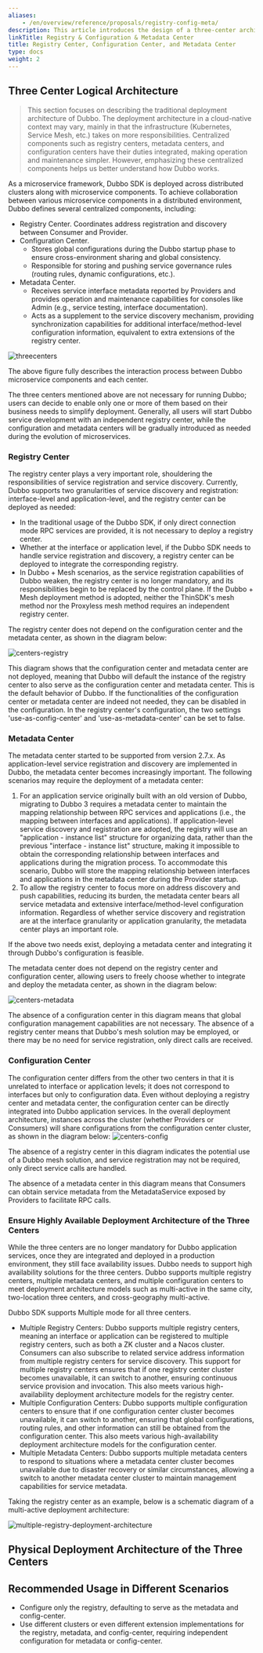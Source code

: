 ```yaml
---
aliases:
    - /en/overview/reference/proposals/registry-config-meta/
description: This article introduces the design of a three-center architecture
linkTitle: Registry & Configuration & Metadata Center
title: Registry Center, Configuration Center, and Metadata Center
type: docs
weight: 2
---
```



## Three Center Logical Architecture
> This section focuses on describing the traditional deployment architecture of Dubbo. The deployment architecture in a cloud-native context may vary, mainly in that the infrastructure (Kubernetes, Service Mesh, etc.) takes on more responsibilities.
> Centralized components such as registry centers, metadata centers, and configuration centers have their duties integrated, making operation and maintenance simpler. However, emphasizing these centralized components helps us better understand how Dubbo works.

As a microservice framework, Dubbo SDK is deployed across distributed clusters along with microservice components. To achieve collaboration between various microservice components in a distributed environment, Dubbo defines several centralized components, including:
* Registry Center. Coordinates address registration and discovery between Consumer and Provider.
* Configuration Center.
    * Stores global configurations during the Dubbo startup phase to ensure cross-environment sharing and global consistency.
    * Responsible for storing and pushing service governance rules (routing rules, dynamic configurations, etc.).
* Metadata Center.
    * Receives service interface metadata reported by Providers and provides operation and maintenance capabilities for consoles like Admin (e.g., service testing, interface documentation).
    * Acts as a supplement to the service discovery mechanism, providing synchronization capabilities for additional interface/method-level configuration information, equivalent to extra extensions of the registry center.

![threecenters](/imgs/v3/concepts/threecenters.png)

The above figure fully describes the interaction process between Dubbo microservice components and each center.

The three centers mentioned above are not necessary for running Dubbo; users can decide to enable only one or more of them based on their business needs to simplify deployment. Generally, all users will start Dubbo service development with an independent registry center, while the configuration and metadata centers will be gradually introduced as needed during the evolution of microservices.

### Registry Center

The registry center plays a very important role, shouldering the responsibilities of service registration and service discovery. Currently, Dubbo supports two granularities of service discovery and registration: interface-level and application-level, and the registry center can be deployed as needed:

- In the traditional usage of the Dubbo SDK, if only direct connection mode RPC services are provided, it is not necessary to deploy a registry center.
- Whether at the interface or application level, if the Dubbo SDK needs to handle service registration and discovery, a registry center can be deployed to integrate the corresponding registry.
- In Dubbo + Mesh scenarios, as the service registration capabilities of Dubbo weaken, the registry center is no longer mandatory, and its responsibilities begin to be replaced by the control plane. If the Dubbo + Mesh deployment method is adopted, neither the ThinSDK's mesh method nor the Proxyless mesh method requires an independent registry center.

The registry center does not depend on the configuration center and the metadata center, as shown in the diagram below:

![centers-registry](/imgs/v3/concepts/centers-registry.png)

This diagram shows that the configuration center and metadata center are not deployed, meaning that Dubbo will default the instance of the registry center to also serve as the configuration center and metadata center. This is the default behavior of Dubbo. If the functionalities of the configuration center or metadata center are indeed not needed, they can be disabled in the configuration. In the registry center's configuration, the two settings 'use-as-config-center' and 'use-as-metadata-center' can be set to false.

### Metadata Center

The metadata center started to be supported from version 2.7.x. As application-level service registration and discovery are implemented in Dubbo, the metadata center becomes increasingly important. The following scenarios may require the deployment of a metadata center:

1. For an application service originally built with an old version of Dubbo, migrating to Dubbo 3 requires a metadata center to maintain the mapping relationship between RPC services and applications (i.e., the mapping between interfaces and applications). If application-level service discovery and registration are adopted, the registry will use an "application - instance list" structure for organizing data, rather than the previous "interface - instance list" structure, making it impossible to obtain the corresponding relationship between interfaces and applications during the migration process. To accommodate this scenario, Dubbo will store the mapping relationship between interfaces and applications in the metadata center during the Provider startup.
2. To allow the registry center to focus more on address discovery and push capabilities, reducing its burden, the metadata center bears all service metadata and extensive interface/method-level configuration information. Regardless of whether service discovery and registration are at the interface granularity or application granularity, the metadata center plays an important role.

If the above two needs exist, deploying a metadata center and integrating it through Dubbo's configuration is feasible.

The metadata center does not depend on the registry center and configuration center, allowing users to freely choose whether to integrate and deploy the metadata center, as shown in the diagram below:

![centers-metadata](/imgs/v3/concepts/centers-metadata.png)

The absence of a configuration center in this diagram means that global configuration management capabilities are not necessary. The absence of a registry center means that Dubbo's mesh solution may be employed, or there may be no need for service registration, only direct calls are received.

### Configuration Center

The configuration center differs from the other two centers in that it is unrelated to interface or application levels; it does not correspond to interfaces but only to configuration data. Even without deploying a registry center and metadata center, the configuration center can be directly integrated into Dubbo application services. In the overall deployment architecture, instances across the cluster (whether Providers or Consumers) will share configurations from the configuration center cluster, as shown in the diagram below:
![centers-config](/imgs/v3/concepts/centers-config.png)

The absence of a registry center in this diagram indicates the potential use of a Dubbo mesh solution, and service registration may not be required, only direct service calls are handled.

The absence of a metadata center in this diagram means that Consumers can obtain service metadata from the MetadataService exposed by Providers to facilitate RPC calls.

### Ensure Highly Available Deployment Architecture of the Three Centers

While the three centers are no longer mandatory for Dubbo application services, once they are integrated and deployed in a production environment, they still face availability issues. Dubbo needs to support high availability solutions for the three centers. Dubbo supports multiple registry centers, multiple metadata centers, and multiple configuration centers to meet deployment architecture models such as multi-active in the same city, two-location three centers, and cross-geography multi-active.

Dubbo SDK supports Multiple mode for all three centers.

- Multiple Registry Centers: Dubbo supports multiple registry centers, meaning an interface or application can be registered to multiple registry centers, such as both a ZK cluster and a Nacos cluster. Consumers can also subscribe to related service address information from multiple registry centers for service discovery. This support for multiple registry centers ensures that if one registry center cluster becomes unavailable, it can switch to another, ensuring continuous service provision and invocation. This also meets various high-availability deployment architecture models for the registry center.
- Multiple Configuration Centers: Dubbo supports multiple configuration centers to ensure that if one configuration center cluster becomes unavailable, it can switch to another, ensuring that global configurations, routing rules, and other information can still be obtained from the configuration center. This also meets various high-availability deployment architecture models for the configuration center.
- Multiple Metadata Centers: Dubbo supports multiple metadata centers to respond to situations where a metadata center cluster becomes unavailable due to disaster recovery or similar circumstances, allowing a switch to another metadata center cluster to maintain management capabilities for service metadata.

Taking the registry center as an example, below is a schematic diagram of a multi-active deployment architecture:

![multiple-registry-deployment-architecture](/imgs/v3/concepts/multiple-registry-deployment-architecture.png)

## Physical Deployment Architecture of the Three Centers

<!-- Image placeholder: Same cluster, undertaking the responsibilities of the three centers -->

## Recommended Usage in Different Scenarios
* Configure only the registry, defaulting to serve as the metadata and config-center.
* Use different clusters or even different extension implementations for the registry, metadata, and config-center, requiring independent configuration for metadata or config-center.

